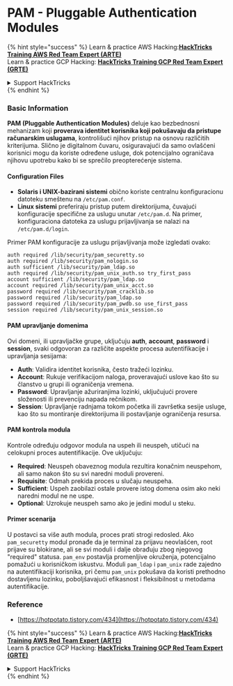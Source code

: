 # PAM - Pluggable Authentication Modules

{% hint style="success" %}
Learn & practice AWS Hacking:<img src="/.gitbook/assets/arte.png" alt="" data-size="line">[**HackTricks Training AWS Red Team Expert (ARTE)**](https://training.hacktricks.xyz/courses/arte)<img src="/.gitbook/assets/arte.png" alt="" data-size="line">\
Learn & practice GCP Hacking: <img src="/.gitbook/assets/grte.png" alt="" data-size="line">[**HackTricks Training GCP Red Team Expert (GRTE)**<img src="/.gitbook/assets/grte.png" alt="" data-size="line">](https://training.hacktricks.xyz/courses/grte)

<details>

<summary>Support HackTricks</summary>

* Check the [**subscription plans**](https://github.com/sponsors/carlospolop)!
* **Join the** 💬 [**Discord group**](https://discord.gg/hRep4RUj7f) or the [**telegram group**](https://t.me/peass) or **follow** us on **Twitter** 🐦 [**@hacktricks\_live**](https://twitter.com/hacktricks\_live)**.**
* **Share hacking tricks by submitting PRs to the** [**HackTricks**](https://github.com/carlospolop/hacktricks) and [**HackTricks Cloud**](https://github.com/carlospolop/hacktricks-cloud) github repos.

</details>
{% endhint %}


### Basic Information

**PAM (Pluggable Authentication Modules)** deluje kao bezbednosni mehanizam koji **proverava identitet korisnika koji pokušavaju da pristupe računarskim uslugama**, kontrolišući njihov pristup na osnovu različitih kriterijuma. Slično je digitalnom čuvaru, osiguravajući da samo ovlašćeni korisnici mogu da koriste određene usluge, dok potencijalno ograničava njihovu upotrebu kako bi se sprečilo preopterećenje sistema.

#### Configuration Files

* **Solaris i UNIX-bazirani sistemi** obično koriste centralnu konfiguracionu datoteku smeštenu na `/etc/pam.conf`.
* **Linux sistemi** preferiraju pristup putem direktorijuma, čuvajući konfiguracije specifične za uslugu unutar `/etc/pam.d`. Na primer, konfiguraciona datoteka za uslugu prijavljivanja se nalazi na `/etc/pam.d/login`.

Primer PAM konfiguracije za uslugu prijavljivanja može izgledati ovako:
```
auth required /lib/security/pam_securetty.so
auth required /lib/security/pam_nologin.so
auth sufficient /lib/security/pam_ldap.so
auth required /lib/security/pam_unix_auth.so try_first_pass
account sufficient /lib/security/pam_ldap.so
account required /lib/security/pam_unix_acct.so
password required /lib/security/pam_cracklib.so
password required /lib/security/pam_ldap.so
password required /lib/security/pam_pwdb.so use_first_pass
session required /lib/security/pam_unix_session.so
```
#### **PAM upravljanje domenima**

Ovi domeni, ili upravljačke grupe, uključuju **auth**, **account**, **password** i **session**, svaki odgovoran za različite aspekte procesa autentifikacije i upravljanja sesijama:

* **Auth**: Validira identitet korisnika, često tražeći lozinku.
* **Account**: Rukuje verifikacijom naloga, proveravajući uslove kao što su članstvo u grupi ili ograničenja vremena.
* **Password**: Upravljanje ažuriranjima lozinki, uključujući provere složenosti ili prevenciju napada rečnikom.
* **Session**: Upravljanje radnjama tokom početka ili završetka sesije usluge, kao što su montiranje direktorijuma ili postavljanje ograničenja resursa.

#### **PAM kontrola modula**

Kontrole određuju odgovor modula na uspeh ili neuspeh, utičući na celokupni proces autentifikacije. Ove uključuju:

* **Required**: Neuspeh obaveznog modula rezultira konačnim neuspehom, ali samo nakon što su svi naredni moduli provereni.
* **Requisite**: Odmah prekida proces u slučaju neuspeha.
* **Sufficient**: Uspeh zaobilazi ostale provere istog domena osim ako neki naredni modul ne ne uspe.
* **Optional**: Uzrokuje neuspeh samo ako je jedini modul u steku.

#### Primer scenarija

U postavci sa više auth modula, proces prati strogi redosled. Ako `pam_securetty` modul pronađe da je terminal za prijavu neovlašćen, root prijave su blokirane, ali se svi moduli i dalje obrađuju zbog njegovog "required" statusa. `pam_env` postavlja promenljive okruženja, potencijalno pomažući u korisničkom iskustvu. Moduli `pam_ldap` i `pam_unix` rade zajedno na autentifikaciji korisnika, pri čemu `pam_unix` pokušava da koristi prethodno dostavljenu lozinku, poboljšavajući efikasnost i fleksibilnost u metodama autentifikacije.

### Reference

* [https://hotpotato.tistory.com/434](https://hotpotato.tistory.com/434)


{% hint style="success" %}
Learn & practice AWS Hacking:<img src="/.gitbook/assets/arte.png" alt="" data-size="line">[**HackTricks Training AWS Red Team Expert (ARTE)**](https://training.hacktricks.xyz/courses/arte)<img src="/.gitbook/assets/arte.png" alt="" data-size="line">\
Learn & practice GCP Hacking: <img src="/.gitbook/assets/grte.png" alt="" data-size="line">[**HackTricks Training GCP Red Team Expert (GRTE)**<img src="/.gitbook/assets/grte.png" alt="" data-size="line">](https://training.hacktricks.xyz/courses/grte)

<details>

<summary>Support HackTricks</summary>

* Check the [**subscription plans**](https://github.com/sponsors/carlospolop)!
* **Join the** 💬 [**Discord group**](https://discord.gg/hRep4RUj7f) or the [**telegram group**](https://t.me/peass) or **follow** us on **Twitter** 🐦 [**@hacktricks\_live**](https://twitter.com/hacktricks\_live)**.**
* **Share hacking tricks by submitting PRs to the** [**HackTricks**](https://github.com/carlospolop/hacktricks) and [**HackTricks Cloud**](https://github.com/carlospolop/hacktricks-cloud) github repos.

</details>
{% endhint %}
